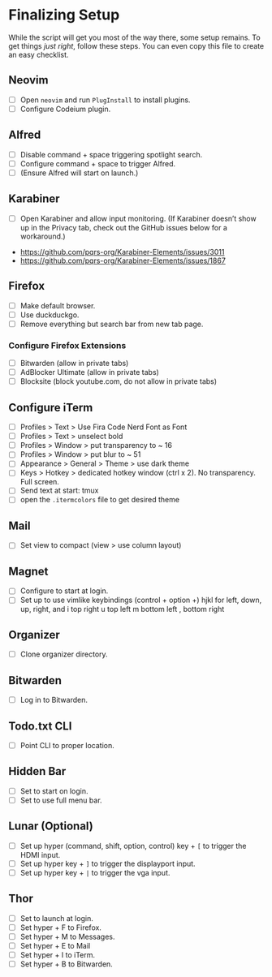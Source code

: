 # Finalizing Setup

While the script will get you most of the way there, some setup remains. To
get things _just right_, follow these steps. You can even copy this file
to  create an easy checklist.

## Neovim

- [ ] Open `neovim` and run `PlugInstall` to install plugins. 
- [ ] Configure Codeium plugin.

## Alfred

- [ ] Disable command + space triggering spotlight search.
- [ ] Configure command + space to trigger Alfred.
- [ ] (Ensure Alfred will start on launch.)

## Karabiner

- [ ] Open Karabiner and allow input monitoring. (If Karabiner doesn’t
  show up in the Privacy tab, check out the GitHub issues below for
  a workaround.)

- https://github.com/pqrs-org/Karabiner-Elements/issues/3011
- https://github.com/pqrs-org/Karabiner-Elements/issues/1867

## Firefox

- [ ] Make default browser.
- [ ] Use duckduckgo.
- [ ] Remove everything but search bar from new tab page.

### Configure Firefox Extensions

- [ ] Bitwarden (allow in private tabs)
- [ ] AdBlocker Ultimate (allow in private tabs)
- [ ] Blocksite (block youtube.com, do not allow in private tabs)

## Configure iTerm

- [ ] Profiles > Text > Use Fira Code Nerd Font as Font
- [ ] Profiles > Text > unselect bold
- [ ] Profiles > Window > put transparency to ~ 16
- [ ] Profiles > Window > put blur to ~ 51
- [ ] Appearance > General > Theme > use dark theme
- [ ] Keys > Hotkey > dedicated hotkey window (ctrl x 2). No transparency.
  Full screen.
- [ ] Send text at start: tmux
- [ ] open the `.itermcolors` file to get desired theme

## Mail

- [ ] Set view to compact (view > use column layout)

## Magnet

- [ ] Configure to start at login.
- [ ] Set up to use vimlike keybindings (control + option +) hjkl for left, down, up, right, and i top right u top left m bottom left , bottom
  right

## Organizer

- [ ] Clone organizer directory.

## Bitwarden

- [ ] Log in to Bitwarden.

## Todo.txt CLI

- [ ] Point CLI to proper location.

## Hidden Bar

- [ ] Set to start on login.
- [ ] Set to use full menu bar.

## Lunar (Optional)

- [ ] Set up hyper (command, shift, option, control) key + `[` to trigger
  the HDMI input.
- [ ] Set up hyper key + `]` to trigger the displayport input.
- [ ] Set up hyper key + `|` to trigger the vga input.

## Thor

- [ ] Set to launch at login.
- [ ] Set hyper + F to Firefox.
- [ ] Set hyper + M to Messages.
- [ ] Set hyper + E to Mail
- [ ] Set hyper + I to iTerm.
- [ ] Set hyper + B to Bitwarden.

